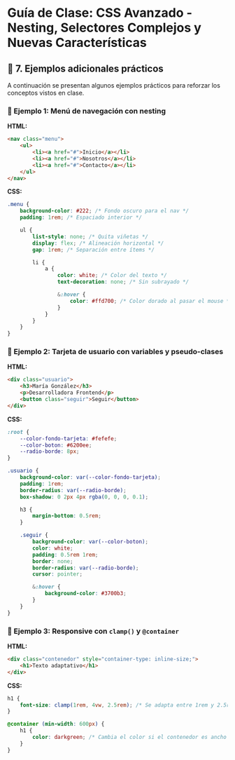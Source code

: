 # Guía de Clase: CSS Avanzado - Nesting, Selectores Complejos y Nuevas Características

## 🧪 7. Ejemplos adicionales prácticos

A continuación se presentan algunos ejemplos prácticos para reforzar los conceptos vistos en clase.

### 🧩 Ejemplo 1: Menú de navegación con nesting

**HTML:**

```html
<nav class="menu">
    <ul>
        <li><a href="#">Inicio</a></li>
        <li><a href="#">Nosotros</a></li>
        <li><a href="#">Contacto</a></li>
    </ul>
</nav>
```

**CSS:**

```css
.menu {
    background-color: #222; /* Fondo oscuro para el nav */
    padding: 1rem; /* Espaciado interior */

    ul {
        list-style: none; /* Quita viñetas */
        display: flex; /* Alineación horizontal */
        gap: 1rem; /* Separación entre ítems */

        li {
            a {
                color: white; /* Color del texto */
                text-decoration: none; /* Sin subrayado */

                &:hover {
                    color: #ffd700; /* Color dorado al pasar el mouse */
                }
            }
        }
    }
}
```

### 🧩 Ejemplo 2: Tarjeta de usuario con variables y pseudo-clases

**HTML:**

```html
<div class="usuario">
    <h3>María González</h3>
    <p>Desarrolladora Frontend</p>
    <button class="seguir">Seguir</button>
</div>
```

**CSS:**

```css
:root {
    --color-fondo-tarjeta: #fefefe;
    --color-boton: #6200ee;
    --radio-borde: 8px;
}

.usuario {
    background-color: var(--color-fondo-tarjeta);
    padding: 1rem;
    border-radius: var(--radio-borde);
    box-shadow: 0 2px 4px rgba(0, 0, 0, 0.1);

    h3 {
        margin-bottom: 0.5rem;
    }

    .seguir {
        background-color: var(--color-boton);
        color: white;
        padding: 0.5rem 1rem;
        border: none;
        border-radius: var(--radio-borde);
        cursor: pointer;

        &:hover {
            background-color: #3700b3;
        }
    }
}
```

### 🧩 Ejemplo 3: Responsive con `clamp()` y `@container`

**HTML:**

```html
<div class="contenedor" style="container-type: inline-size;">
    <h1>Texto adaptativo</h1>
</div>
```

**CSS:**

```css
h1 {
    font-size: clamp(1rem, 4vw, 2.5rem); /* Se adapta entre 1rem y 2.5rem */
}

@container (min-width: 600px) {
    h1 {
        color: darkgreen; /* Cambia el color si el contenedor es ancho */
    }
}
```
